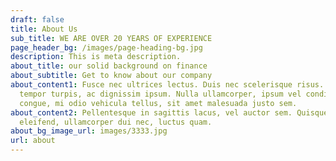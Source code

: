 ```yaml
---
draft: false
title: About Us
sub_title: WE ARE OVER 20 YEARS OF EXPERIENCE
page_header_bg: /images/page-heading-bg.jpg
description: This is meta description.
about_title: our solid background on finance
about_subtitle: Get to know about our company
about_content1: Fusce nec ultrices lectus. Duis nec scelerisque risus. Ut id
  tempor turpis, ac dignissim ipsum. Nulla ullamcorper, ipsum vel condimentum
  congue, mi odio vehicula tellus, sit amet malesuada justo sem.
about_content2: Pellentesque in sagittis lacus, vel auctor sem. Quisque eu quam
  eleifend, ullamcorper dui nec, luctus quam.
about_bg_image_url: images/3333.jpg
url: about
---
```

